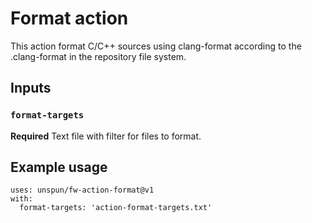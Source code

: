 # Format action
This action format C/C++ sources using clang-format according to the .clang-format in the repository file system.

## Inputs

### `format-targets`

**Required** Text file with filter for files to format.

## Example usage
```
uses: unspun/fw-action-format@v1
with:
  format-targets: 'action-format-targets.txt'
```
